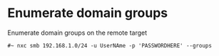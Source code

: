 # Enumerate domain groups

Enumerate domain groups on the remote target

```
#~ nxc smb 192.168.1.0/24 -u UserNAme -p 'PASSWORDHERE' --groups
```
